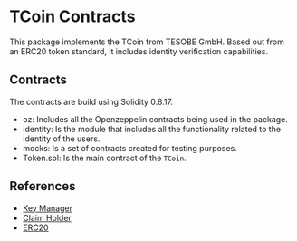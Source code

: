 # TCoin Contracts

This package implements the TCoin from TESOBE GmbH. 
Based out from an ERC20 token standard, it includes identity verification capabilities.

## Contracts
The contracts are build using Solidity 0.8.17.

- oz: Includes all the Openzeppelin contracts being used in the package.
- identity: Is the module that includes all the functionality related to the identity of the users.
- mocks: Is a set of contracts created for testing purposes.
- Token.sol: Is the main contract of the `TCoin`.

## References
- [Key Manager](https://github.com/ethereum/EIPs/issues/734)
- [Claim Holder](https://github.com/ethereum/EIPs/issues/735)
- [ERC20](https://docs.openzeppelin.com/contracts/4.x/api/token/erc20)
